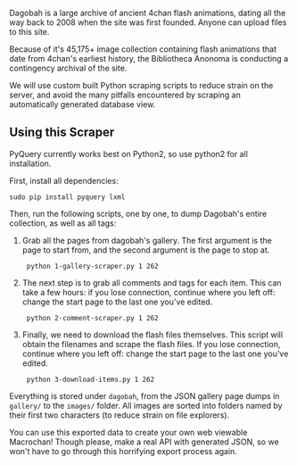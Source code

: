 Dagobah is a large archive of ancient 4chan flash animations, dating all the way back to 2008 when the site was first founded. Anyone can upload files to this site.

Because of it's 45,175+ image collection containing flash animations that date from 4chan's earliest history, the Bibliotheca Anonoma is conducting a contingency archival of the site.

We will use custom built Python scraping scripts to reduce strain on the server, and avoid the many pitfalls encountered by scraping an automatically generated database view.

## Using this Scraper

PyQuery currently works best on Python2, so use python2 for all installation.

First, install all dependencies:

	sudo pip install pyquery lxml

Then, run the following scripts, one by one, to dump Dagobah's entire collection, as well as all tags:

1. Grab all the pages from dagobah's gallery. The first argument is the page to start from, and the second argument is the page to stop at.

		python 1-gallery-scraper.py 1 262

2. The next step is to grab all comments and tags for each item. This can take a few hours: if you lose connection, continue where you left off: change the start page to the last one you've edited.

		python 2-comment-scraper.py 1 262

3. Finally, we need to download the flash files themselves. This script will obtain the filenames and scrape the flash files. If you lose connection, continue where you left off: change the start page to the last one you've edited.

        python 3-download-items.py 1 262

Everything is stored under `dagobah`, from the JSON gallery page dumps in `gallery/` to the `images/` folder. All images are sorted into folders named by their first two characters (to reduce strain on file explorers).

You can use this exported data to create your own web viewable Macrochan! Though please, make a real API with generated JSON, so we won't have to go through this horrifying export process again.